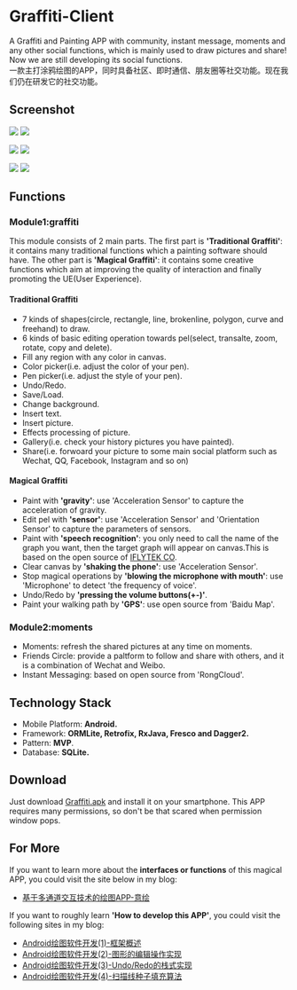 # Graffiti-Client
A Graffiti and Painting APP with community, instant message, moments and any other social functions, which is mainly used to draw pictures and share! Now we are still developing its social functions.<br>
一款主打涂鸦绘图的APP，同时具备社区、即时通信、朋友圈等社交功能。现在我们仍在研发它的社交功能。

## Screenshot
![](http://yaochenkun.site/wp-content/uploads/2017/01/graffiti.jpg)
![](http://yaochenkun.site/wp-content/uploads/2017/01/momentsss.png)

![](http://yaochenkun.site/wp-content/uploads/2017/01/moments.png)
![](http://yaochenkun.site/wp-content/uploads/2017/01/momentss.png)

![](http://yaochenkun.site/wp-content/uploads/2017/01/moments4.png)
![](http://yaochenkun.site/wp-content/uploads/2017/01/moments2.png)

## Functions
### Module1:graffiti
This module consists of 2 main parts. The first part is __'Traditional Graffiti'__: it contains many traditional functions which a painting software should have. The other part is __'Magical Graffiti'__: it contains some creative functions which aim at improving the quality of interaction and finally promoting the UE(User Experience).

#### Traditional Graffiti
* 7 kinds of shapes(circle, rectangle, line, brokenline, polygon, curve and freehand) to draw. 
* 6 kinds of basic editing operation towards pel(select, transalte, zoom, rotate, copy and delete).
* Fill any region with any color in canvas.
* Color picker(i.e. adjust the color of your pen).
* Pen picker(i.e. adjust the style of your pen).
* Undo/Redo.
* Save/Load.
* Change background.
* Insert text.
* Insert picture.
* Effects processing of picture.
* Gallery(i.e. check your history pictures you have painted).
* Share(i.e. forwoard your picture to some main social platform such as Wechat, QQ, Facebook, Instagram and so on)

#### Magical Graffiti
* Paint with __'gravity'__: use 'Acceleration Sensor' to capture the acceleration of gravity.
* Edit pel with __'sensor'__: use 'Acceleration Sensor' and 'Orientation Sensor' to capture the parameters of sensors.
* Paint with __'speech recognition'__: you only need to call the name of the graph you want, then the target graph will appear on canvas.This is based on the open source of [IFLYTEK CO](http://www.iflytek.com/).
* Clear canvas by __'shaking the phone'__: use 'Acceleration Sensor'.
* Stop magical operations by __'blowing the microphone with mouth'__: use 'Microphone' to detect 'the frequency of voice'.
* Undo/Redo by __'pressing the volume buttons(+-)'__.
* Paint your walking path by __'GPS'__: use open source from 'Baidu Map'.

### Module2:moments
* Moments: refresh the shared pictures at any time on moments.
* Friends Circle: provide a paltform to follow and share with others, and it is a combination of Wechat and Weibo.
* Instant Messaging: based on open source from 'RongCloud'.

## Technology Stack
* Mobile Platform: __Android.__
* Framework: __ORMLite, Retrofix, RxJava, Fresco and Dagger2.__
* Pattern: __MVP__.
* Database: __SQLite.__

## Download
Just download [Graffiti.apk](https://github.com/yaochenkun/Graffiti/blob/master/Graffiti.apk) and install it on your smartphone. This APP requires many permissions, so don't be that scared when permission window pops.

## For More
If you want to learn more about the __interfaces or functions__ of this magical APP, you could visit the site below in my blog: <br>
* [基于多通道交互技术的绘图APP-意绘](http://yaochenkun.site/index.php/2016/07/11/yihui_article/)

If you want to roughly learn __'How to develop this APP'__, you could visit the following sites in my blog:
* [Android绘图软件开发(1)-框架概述](http://yaochenkun.cn/index.php/2016/07/19/paintersum_article/)
* [Android绘图软件开发(2)-图形的编辑操作实现](http://yaochenkun.cn/index.php/2016/07/19/editpel_article/)
* [Android绘图软件开发(3)-Undo/Redo的栈式实现](http://yaochenkun.cn/index.php/2016/07/19/undoredo_article/)
* [Android绘图软件开发(4)-扫描线种子填充算法](http://yaochenkun.cn/index.php/2016/07/19/scanline_article/)
